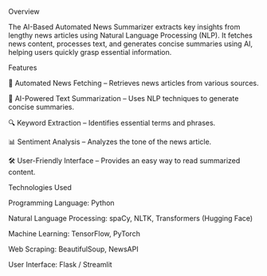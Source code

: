 Overview

The AI-Based Automated News Summarizer extracts key insights from lengthy news articles using Natural Language Processing (NLP). It fetches news content, processes text, and generates concise summaries using AI, helping users quickly grasp essential information.

Features

📰 Automated News Fetching – Retrieves news articles from various sources.

🧠 AI-Powered Text Summarization – Uses NLP techniques to generate concise summaries.

🔍 Keyword Extraction – Identifies essential terms and phrases.

📊 Sentiment Analysis – Analyzes the tone of the news article.

🛠 User-Friendly Interface – Provides an easy way to read summarized content.

Technologies Used

Programming Language: Python

Natural Language Processing: spaCy, NLTK, Transformers (Hugging Face)

Machine Learning: TensorFlow, PyTorch

Web Scraping: BeautifulSoup, NewsAPI

User Interface: Flask / Streamlit
